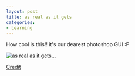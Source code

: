 ```yaml
---
layout: post
title: as real as it gets
categories:
- Learning
---
```



How cool is this!! it's our dearest photoshop GUI :P

[ ![as real as it gets...](http://farm4.static.flickr.com/3055/2982281565_65ae45517e.jpg) ](http://www.flickr.com/photos/18697966@N00/2982281565/ "as real as it gets... by wandaaaa, on Flickr")

[Credit](http://www.flickr.com/photos/18697966@N00/2982281565/in/set-72157608377333404/)
